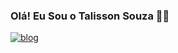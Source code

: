 ### Olá! Eu Sou o Talisson Souza ✋🏻

[![blog](https://img.shields.io/badge/LinkedIn-0077B5?style=for-the-badge&logo=linkedin&logoColor=white)](https://linkedin.com/in/talisson-souza-81a069215/)

